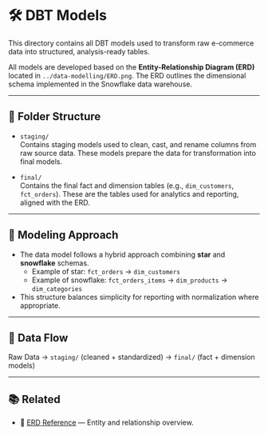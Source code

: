 # 🛠️ DBT Models

This directory contains all DBT models used to transform raw e-commerce data into structured, analysis-ready tables.

All models are developed based on the **Entity-Relationship Diagram (ERD)** located in `../data-modelling/ERD.png`. The ERD outlines the dimensional schema implemented in the Snowflake data warehouse.

---

## 📁 Folder Structure

- `staging/`  
  Contains staging models used to clean, cast, and rename columns from raw source data. These models prepare the data for transformation into final models.

- `final/`  
  Contains the final fact and dimension tables (e.g., `dim_customers`, `fct_orders`). These are the tables used for analytics and reporting, aligned with the ERD.

---

## 📌 Modeling Approach

- The data model follows a hybrid approach combining **star** and **snowflake** schemas.
  - Example of star: `fct_orders` → `dim_customers`
  - Example of snowflake: `fct_orders_items` → `dim_products` → `dim_categories`
- This structure balances simplicity for reporting with normalization where appropriate.

---

## 🔁 Data Flow

Raw Data → `staging/` (cleaned + standardized) → `final/` (fact + dimension models)

---

## 📚 Related

- 📌 [ERD Reference](../data-modelling/ERD.png) — Entity and relationship overview.